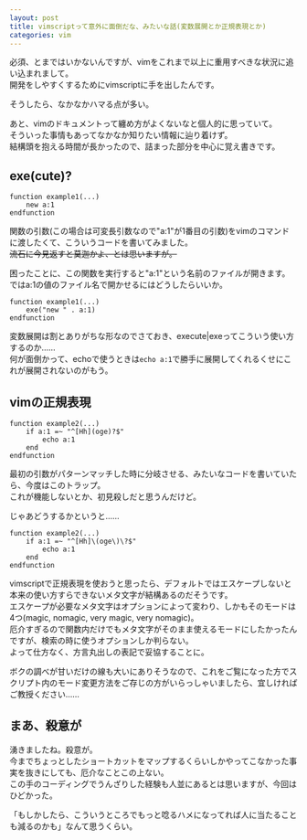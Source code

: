```yaml
---
layout: post
title: vimscriptって意外に面倒だな、みたいな話(変数展開とか正規表現とか)
categories: vim
---
```


必須、とまではいかないんですが、vimをこれまで以上に重用すべきな状況に追い込まれまして。  
開発をしやすくするためにvimscriptに手を出したんです。

そうしたら、なかなかハマる点が多い。

あと、vimのドキュメントって纏め方がよくないなと個人的に思っていて。  
そういった事情もあってなかなか知りたい情報に辿り着けず。  
結構頭を抱える時間が長かったので、詰まった部分を中心に覚え書きです。

## exe(cute)?

``` bad-example1.vim
function example1(...)
    new a:1
endfunction
```

関数の引数(この場合は可変長引数なので"a:1"が1番目の引数)をvimのコマンドに渡したくて、こういうコードを書いてみました。  
~~流石に今見返すと莫迦かよ、とは思いますが。~~

困ったことに、この関数を実行すると"a:1"という名前のファイルが開きます。  
ではa:1の値のファイル名で開かせるにはどうしたらいいか。

``` good-example1.vim
function example1(...)
    exe("new " . a:1)
endfunction
```

変数展開は割とありがちな形なのでさておき、execute|exeってこういう使い方するのか……  
何が面倒かって、echoで使うときは```echo a:1```で勝手に展開してくれるくせにこれが展開されないのがもう。

## vimの正規表現

``` bad-example2.vim
function example2(...)
    if a:1 =~ "^[Hh](oge)?$"
        echo a:1
    end
endfunction
```

最初の引数がパターンマッチした時に分岐させる、みたいなコードを書いていたら、今度はこのトラップ。  
これが機能しないとか、初見殺しだと思うんだけど。

じゃあどうするかというと……

``` good-example2.vim
function example2(...)
    if a:1 =~ "^[Hh]\(oge\)\?$"
        echo a:1
    end
endfunction
```

vimscriptで正規表現を使おうと思ったら、デフォルトではエスケープしないと本来の使い方すらできないメタ文字が結構あるのだそうです。  
エスケープが必要なメタ文字はオプションによって変わり、しかもそのモードは4つ(magic, nomagic, very magic, very nomagic)。  
厄介すぎるので関数内だけでもメタ文字がそのまま使えるモードにしたかったんですが、検索の時に使うオプションしか判らない。  
よって仕方なく、方言丸出しの表記で妥協することに。

ボクの調べが甘いだけの線も大いにありそうなので、これをご覧になった方でスクリプト内のモード変更方法をご存じの方がいらっしゃいましたら、宜しければご教授ください……

## まあ、殺意が

湧きましたね。殺意が。  
今までちょっとしたショートカットをマップするくらいしかやってこなかった事実を抜きにしても、厄介なことこの上ない。  
この手のコーディングでうんざりした経験も人並にあるとは思いますが、今回はひどかった。

「もしかしたら、こういうところでもっと唸るハメになってれば人に当たることも減るのかも」なんて思うくらい。
